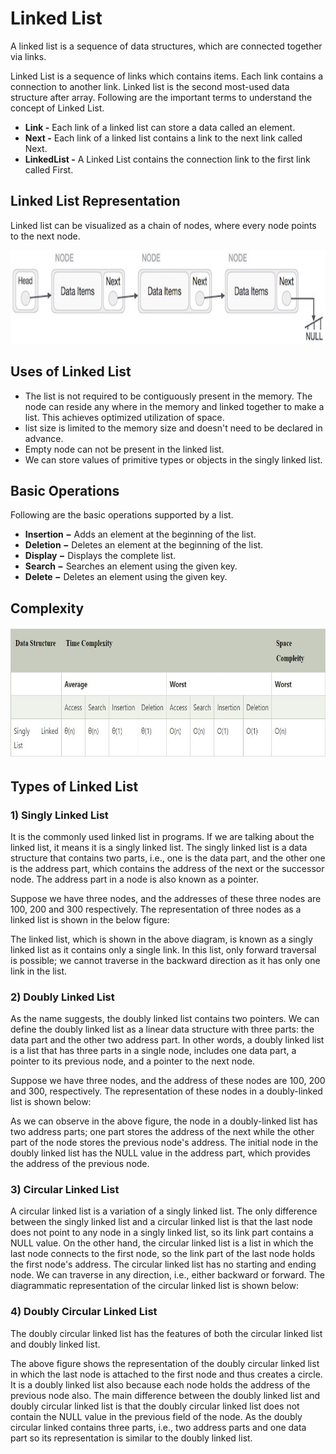# Linked List
A linked list is a sequence of data structures, which are connected together via links.

Linked List is a sequence of links which contains items. Each link contains a connection to another link. Linked list is the second most-used data structure after array. Following are the important terms to understand the concept of Linked List.


- **Link -** Each link of a linked list can store a data called an element.
- **Next -** Each link of a linked list contains a link to the next link called Next.
- **LinkedList -** A Linked List contains the connection link to the first link called First.

## Linked List Representation
Linked list can be visualized as a chain of nodes, where every node points to the next node.

<img src = "img/img01.jpg" height ="150" width = "530">

## Uses of Linked List
- The list is not required to be contiguously present in the memory. The node can reside any where in the memory and linked together to make a list. This achieves optimized utilization of space.
- list size is limited to the memory size and doesn't need to be declared in advance.
- Empty node can not be present in the linked list.
- We can store values of primitive types or objects in the singly linked list.

## Basic Operations
Following are the basic operations supported by a list.

- **Insertion −** Adds an element at the beginning of the list.
- **Deletion −** Deletes an element at the beginning of the list.
- **Display −** Displays the complete list.
- **Search −** Searches an element using the given key.
- **Delete −** Deletes an element using the given key.

## Complexity

<img src = "img/img02.JPG" height ="210" width = "830">

## Types of Linked List

### 1) Singly Linked List
It is the commonly used linked list in programs. If we are talking about the linked list, it means it is a singly linked list. The singly linked list is a data structure that contains two parts, i.e., one is the data part, and the other one is the address part, which contains the address of the next or the successor node. The address part in a node is also known as a pointer.

Suppose we have three nodes, and the addresses of these three nodes are 100, 200 and 300 respectively. The representation of three nodes as a linked list is shown in the below figure:

The linked list, which is shown in the above diagram, is known as a singly linked list as it contains only a single link. In this list, only forward traversal is possible; we cannot traverse in the backward direction as it has only one link in the list.

### 2) Doubly Linked List

As the name suggests, the doubly linked list contains two pointers. We can define the doubly linked list as a linear data structure with three parts: the data part and the other two address part. In other words, a doubly linked list is a list that has three parts in a single node, includes one data part, a pointer to its previous node, and a pointer to the next node.

Suppose we have three nodes, and the address of these nodes are 100, 200 and 300, respectively. The representation of these nodes in a doubly-linked list is shown below:

As we can observe in the above figure, the node in a doubly-linked list has two address parts; one part stores the address of the next while the other part of the node stores the previous node's address. The initial node in the doubly linked list has the NULL value in the address part, which provides the address of the previous node.

### 3) Circular Linked List

A circular linked list is a variation of a singly linked list. The only difference between the singly linked list and a circular linked list is that the last node does not point to any node in a singly linked list, so its link part contains a NULL value. On the other hand, the circular linked list is a list in which the last node connects to the first node, so the link part of the last node holds the first node's address. The circular linked list has no starting and ending node. We can traverse in any direction, i.e., either backward or forward. The diagrammatic representation of the circular linked list is shown below:

### 4) Doubly Circular Linked List

The doubly circular linked list has the features of both the circular linked list and doubly linked list.

The above figure shows the representation of the doubly circular linked list in which the last node is attached to the first node and thus creates a circle. It is a doubly linked list also because each node holds the address of the previous node also. The main difference between the doubly linked list and doubly circular linked list is that the doubly circular linked list does not contain the NULL value in the previous field of the node. As the doubly circular linked contains three parts, i.e., two address parts and one data part so its representation is similar to the doubly linked list.




